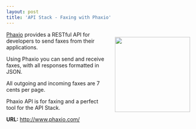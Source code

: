 ```yaml
---
layout: post
title: 'API Stack - Faxing with Phaxio'
---
```

<a href="http://www.phaxio.com/" target="_blank"><img style="padding: 15px;" src="http://kinlane-productions.s3.amazonaws.com/api-evangelist/phaxio-logo-2.png" alt="" width="200" align="right" /></a><a href="http://www.phaxio.com/" target="_blank">Phaxio</a> provides a RESTful API for developers to send faxes from their applications.<p></p>
Using Phaxio you can send and receive faxes, with all responses formatted in JSON.<p></p>
All outgoing and incoming faxes are 7 cents per page.<p></p>
Phaxio API is for faxing and a perfect tool for the API Stack.<p></p>
<strong>URL:</strong> <a href="http://www.phaxio.com/" target="_blank">http://www.phaxio.com/</a>
